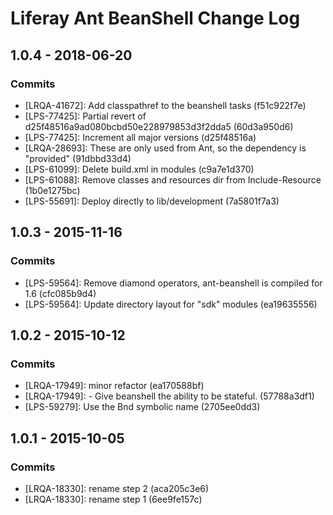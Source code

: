 # Liferay Ant BeanShell Change Log

## 1.0.4 - 2018-06-20

### Commits
- [LRQA-41672]: Add classpathref to the beanshell tasks (f51c922f7e)
- [LPS-77425]: Partial revert of d25f48516a9ad080bcbd50e228979853d3f2dda5
(60d3a950d6)
- [LPS-77425]: Increment all major versions (d25f48516a)
- [LRQA-28693]: These are only used from Ant, so the dependency is "provided"
(91dbbd33d4)
- [LPS-61099]: Delete build.xml in modules (c9a7e1d370)
- [LPS-61088]: Remove classes and resources dir from Include-Resource
(1b0e1275bc)
- [LPS-55691]: Deploy directly to lib/development (7a5801f7a3)

## 1.0.3 - 2015-11-16

### Commits
- [LPS-59564]: Remove diamond operators, ant-beanshell is compiled for 1.6
(cfc085b9d4)
- [LPS-59564]: Update directory layout for "sdk" modules (ea19635556)

## 1.0.2 - 2015-10-12

### Commits
- [LRQA-17949]: minor refactor (ea170588bf)
- [LRQA-17949]: - Give beanshell the ability to be stateful. (57788a3df1)
- [LPS-59279]: Use the Bnd symbolic name (2705ee0dd3)

## 1.0.1 - 2015-10-05

### Commits
- [LRQA-18330]: rename step 2 (aca205c3e6)
- [LRQA-18330]: rename step 1 (6ee9fe157c)